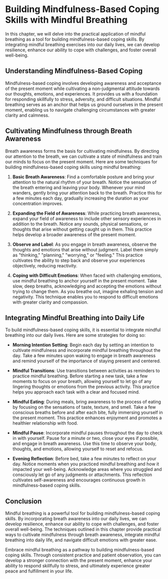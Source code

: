 Building Mindfulness-Based Coping Skills with Mindful Breathing
==========================================================================

In this chapter, we will delve into the practical application of mindful breathing as a tool for building mindfulness-based coping skills. By integrating mindful breathing exercises into our daily lives, we can develop resilience, enhance our ability to cope with challenges, and foster overall well-being.

Understanding Mindfulness-Based Coping
--------------------------------------

Mindfulness-based coping involves developing awareness and acceptance of the present moment while cultivating a non-judgmental attitude towards our thoughts, emotions, and experiences. It provides us with a foundation for responding skillfully to stress, adversity, and difficult situations. Mindful breathing serves as an anchor that helps us ground ourselves in the present moment, enabling us to navigate challenging circumstances with greater clarity and calmness.

Cultivating Mindfulness through Breath Awareness
------------------------------------------------

Breath awareness forms the basis for cultivating mindfulness. By directing our attention to the breath, we can cultivate a state of mindfulness and train our minds to focus on the present moment. Here are some techniques for building mindfulness-based coping skills using mindful breathing:

1. **Basic Breath Awareness**: Find a comfortable posture and bring your attention to the natural rhythm of your breath. Notice the sensation of the breath entering and leaving your body. Whenever your mind wanders, gently bring your attention back to the breath. Practice this for a few minutes each day, gradually increasing the duration as your concentration improves.

2. **Expanding the Field of Awareness**: While practicing breath awareness, expand your field of awareness to include other sensory experiences in addition to the breath. Notice any sounds, physical sensations, or thoughts that arise without getting caught up in them. This practice helps develop a broader awareness of the present moment.

3. **Observe and Label**: As you engage in breath awareness, observe the thoughts and emotions that arise without judgment. Label them simply as "thinking," "planning," "worrying," or "feeling." This practice cultivates the ability to step back and observe your experiences objectively, reducing reactivity.

4. **Coping with Difficult Emotions**: When faced with challenging emotions, use mindful breathing to anchor yourself in the present moment. Take slow, deep breaths, acknowledging and accepting the emotions without trying to change them. As you breathe out, imagine exhaling tension and negativity. This technique enables you to respond to difficult emotions with greater clarity and compassion.

Integrating Mindful Breathing into Daily Life
---------------------------------------------

To build mindfulness-based coping skills, it is essential to integrate mindful breathing into our daily lives. Here are some strategies for doing so:

* **Morning Intention Setting**: Begin each day by setting an intention to cultivate mindfulness and incorporate mindful breathing throughout the day. Take a few minutes upon waking to engage in breath awareness and remind yourself of the importance of staying present and centered.

* **Mindful Transitions**: Use transitions between activities as reminders to practice mindful breathing. Before starting a new task, take a few moments to focus on your breath, allowing yourself to let go of any lingering thoughts or emotions from the previous activity. This practice helps you approach each task with a clear and focused mind.

* **Mindful Eating**: During meals, bring awareness to the process of eating by focusing on the sensations of taste, texture, and smell. Take a few conscious breaths before and after each bite, fully immersing yourself in the present moment. This practice enhances enjoyment and promotes a healthier relationship with food.

* **Mindful Pause**: Incorporate mindful pauses throughout the day to check in with yourself. Pause for a minute or two, close your eyes if possible, and engage in breath awareness. Use this time to observe your body, thoughts, and emotions, allowing yourself to reset and refocus.

* **Evening Reflection**: Before bed, take a few minutes to reflect on your day. Notice moments when you practiced mindful breathing and how it impacted your well-being. Acknowledge areas where you struggled and consciously let go of any judgments or attachments. This reflection cultivates self-awareness and encourages continuous growth in mindfulness-based coping skills.

Conclusion
----------

Mindful breathing is a powerful tool for building mindfulness-based coping skills. By incorporating breath awareness into our daily lives, we can develop resilience, enhance our ability to cope with challenges, and foster overall well-being. The techniques outlined in this chapter provide practical ways to cultivate mindfulness through breath awareness, integrate mindful breathing into daily life, and navigate difficult emotions with greater ease.

Embrace mindful breathing as a pathway to building mindfulness-based coping skills. Through consistent practice and patient observation, you can develop a stronger connection with the present moment, enhance your ability to respond skillfully to stress, and ultimately experience greater peace and fulfillment in your life.
